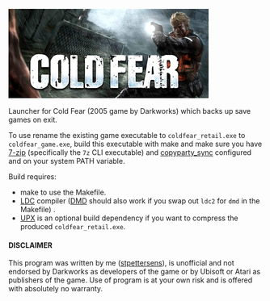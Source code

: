 ![alt coldfear logo](coldfear.jpg)
                                           
Launcher for Cold Fear (2005 game by Darkworks) which backs up save games on exit.

To use rename the existing game executable to `coldfear_retail.exe` to `coldfear_game.exe`, build this executable with make and make sure you have [7-zip](https://www.7-zip.org) (specifically the `7z` CLI executable) and [copyparty_sync](https://github.com/stpettersens/copyparty_sync) configured and on your system PATH variable. 

Build requires:

* make to use the Makefile.
* [LDC](https://github.com/ldc-developers/ldc) compiler ([DMD](https://github.com/dlang/dmd) should also work if you swap out `ldc2` for `dmd` in the Makefile) .
* [UPX](https://github.com/upx/upx) is an optional build dependency if you want to compress the produced `coldfear_retail.exe`.

#### DISCLAIMER

This program was written by me ([stpettersens](https://github.com/stpettersens)), is unofficial and not endorsed by Darkworks as developers of the game or by Ubisoft or Atari as publishers of the game. Use of program is at your own risk and is offered with absolutely no warranty.


